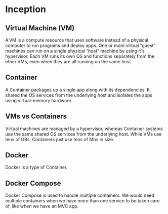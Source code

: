 # Inception

## Virtual Machine (VM)
A VM is a compute resource that uses software instead of a physical computer to run programs and deploy apps. One or more virtual “guest” machines can run on a single physical “host” machine by using it's hypervisor. Each VM runs its own OS and functions separately from the other VMs, even when they are all running on the same host.

## Container
A Container packages up a single app along with its dependencies. It shared the OS services from the underlying host and isolates the apps using virtual-memory hardware.

## VMs vs Containers
Virtual machines are managed by a hypervisor, whereas Container systems use the same shared OS services from the underlying host. While VMs use tens of GBs, Containers just use tens of Mbs in size.

## Docker
Docker is a type of Container.

## Docker Compose
Docker Compose is used to handle multiple containers. We would need multiple containers when we have more than one service to be taken care of, like when we have an MVC app.
